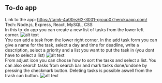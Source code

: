 ## To-do app 
Link to the app: https://tamk-4a00ez62-3001-group07.herokuapp.com/  
Tech: Node.js, Express, React, MySQL, CSS  
In this to-do app you can create a new list of tasks from the lower left corner.
![alt text](https://i.imgur.com/7ZVw8Yp.png)  
You can add a task from the lower right corner. In the add task form you can give a name for the task, select a day and time for deadline, write a description, select a priority and a list you want to put the task in (you dont have to select a list)
![alt text](https://i.imgur.com/uMykJfi.png)  
From adjust icon you can choose how to sort the tasks and select a list. You can also search tasks from search bar and mark tasks done/undone by pressing the checkmark button. Deleting tasks is possible aswell from the trash can button.
![alt text](https://i.imgur.com/fJng8RA.png)
